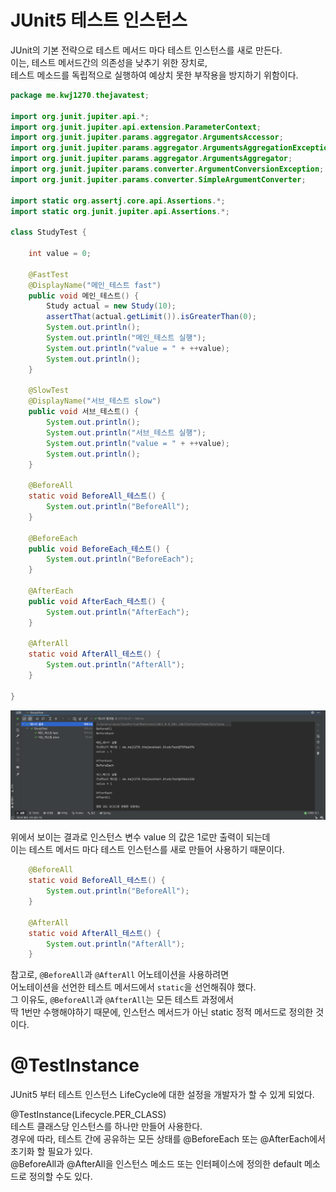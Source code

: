 # JUnit5 테스트 인스턴스
       
JUnit의 기본 전략으로 테스트 메서드 마다 테스트 인스턴스를 새로 만든다.          
이는, 테스트 메서드간의 의존성을 낮추기 위한 장치로,          
테스트 메소드를 독립적으로 실행하여 예상치 못한 부작용을 방지하기 위함이다.       

```java
package me.kwj1270.thejavatest;

import org.junit.jupiter.api.*;
import org.junit.jupiter.api.extension.ParameterContext;
import org.junit.jupiter.params.aggregator.ArgumentsAccessor;
import org.junit.jupiter.params.aggregator.ArgumentsAggregationException;
import org.junit.jupiter.params.aggregator.ArgumentsAggregator;
import org.junit.jupiter.params.converter.ArgumentConversionException;
import org.junit.jupiter.params.converter.SimpleArgumentConverter;

import static org.assertj.core.api.Assertions.*;
import static org.junit.jupiter.api.Assertions.*;

class StudyTest {

    int value = 0;

    @FastTest
    @DisplayName("메인_테스트 fast")
    public void 메인_테스트() {
        Study actual = new Study(10);
        assertThat(actual.getLimit()).isGreaterThan(0);
        System.out.println();
        System.out.println("메인_테스트 실행");
        System.out.println("value = " + ++value);
        System.out.println();
    }

    @SlowTest
    @DisplayName("서브_테스트 slow")
    public void 서브_테스트() {
        System.out.println();
        System.out.println("서브_테스트 실행");
        System.out.println("value = " + ++value);
        System.out.println();
    }

    @BeforeAll
    static void BeforeAll_테스트() {
        System.out.println("BeforeAll");
    }

    @BeforeEach
    public void BeforeEach_테스트() {
        System.out.println("BeforeEach");
    }

    @AfterEach
    public void AfterEach_테스트() {
        System.out.println("AfterEach");
    }

    @AfterAll
    static void AfterAll_테스트() {
        System.out.println("AfterAll");
    }

}
```
![JUnitTestInstanceDefaultStrategy.png](./image/JUnitTestInstanceDefaultStrategy.png)     
        
위에서 보이는 결과로 인스턴스 변수 value 의 값은 1로만 출력이 되는데         
이는 테스트 메서드 마다 테스트 인스턴스를 새로 만들어 사용하기 때문이다.          

```java
    @BeforeAll
    static void BeforeAll_테스트() {
        System.out.println("BeforeAll");
    }

    @AfterAll
    static void AfterAll_테스트() {
        System.out.println("AfterAll");
    }
```
참고로, `@BeforeAll`과 `@AfterAll` 어노테이션을 사용하려면              
어노테이션을 선언한 테스트 메서드에서 `static`을 선언해줘야 했다.             
그 이유도, `@BeforeAll`과 `@AfterAll`는 모든 테스트 과정에서       
딱 1번만 수행해야하기 때문에, 인스턴스 메서드가 아닌 static 정적 메서드로 정의한 것이다.    

# @TestInstance   
             
JUnit5 부터 테스트 인스턴스 LifeCycle에 대한 설정을 개발자가 할 수 있게 되었다.           

      
@TestInstance(Lifecycle.PER_CLASS)   
테스트 클래스당 인스턴스를 하나만 만들어 사용한다.    
경우에 따라, 테스트 간에 공유하는 모든 상태를 @BeforeEach 또는 @AfterEach에서 초기화 할 필요가 있다.   
@BeforeAll과 @AfterAll을 인스턴스 메소드 또는 인터페이스에 정의한 default 메소드로 정의할 수도 있다.    

